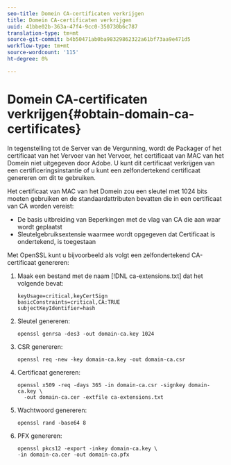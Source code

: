```yaml
---
seo-title: Domein CA-certificaten verkrijgen
title: Domein CA-certificaten verkrijgen
uuid: 41bbe02b-363a-47f4-9cc0-350730b6c787
translation-type: tm+mt
source-git-commit: b4b50471ab0ba98329862322a61bf73aa9e471d5
workflow-type: tm+mt
source-wordcount: '115'
ht-degree: 0%

---
```



# Domein CA-certificaten verkrijgen{#obtain-domain-ca-certificates}

In tegenstelling tot de Server van de Vergunning, wordt de Packager of het certificaat van het Vervoer van het Vervoer, het certificaat van MAC van het Domein niet uitgegeven door Adobe. U kunt dit certificaat verkrijgen van een certificeringsinstantie of u kunt een zelfondertekend certificaat genereren om dit te gebruiken.

Het certificaat van MAC van het Domein zou een sleutel met 1024 bits moeten gebruiken en de standaardattributen bevatten die in een certificaat van CA worden vereist:

* De basis uitbreiding van Beperkingen met de vlag van CA die aan waar wordt geplaatst
* Sleutelgebruiksextensie waarmee wordt opgegeven dat Certificaat is ondertekend, is toegestaan

Met OpenSSL kunt u bijvoorbeeld als volgt een zelfondertekend CA-certificaat genereren:

1. Maak een bestand met de naam [!DNL ca-extensions.txt] dat het volgende bevat:

   ```
   keyUsage=critical,keyCertSign  
   basicConstraints=critical,CA:TRUE  
   subjectKeyIdentifier=hash 
   ```

1. Sleutel genereren:

   ```
   openssl genrsa -des3 -out domain-ca.key 1024 
   ```

1. CSR genereren:

   ```
   openssl req -new -key domain-ca.key -out domain-ca.csr 
   ```

1. Certificaat genereren:

   ```
   openssl x509 -req -days 365 -in domain-ca.csr -signkey domain-ca.key \ 
     -out domain-ca.cer -extfile ca-extensions.txt 
   ```

1. Wachtwoord genereren:

   ```
   openssl rand -base64 8 
   ```

1. PFX genereren:

   ```
   openssl pkcs12 -export -inkey domain-ca.key \ 
   -in domain-ca.cer -out domain-ca.pfx
   ```

